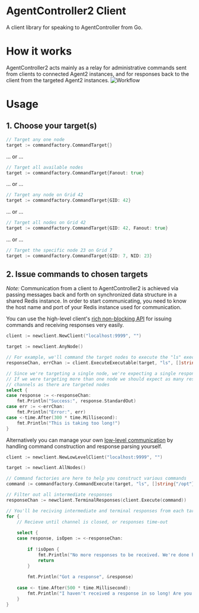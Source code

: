 # AgentController2 Client #
A client library for speaking to AgentController from Go.

# How it works #
AgentController2 acts mainly as a relay for administrative commands sent from clients to connected Agent2 instances, and for 
responses back to the client from the targeted Agent2 instances.
![Workflow](https://raw.githubusercontent.com/Jumpscale/agentcontroller2/master/newclient/ac2.png)

# Usage #
## 1. Choose your target(s) ##
```go
// Target any one node
target := commandfactory.CommandTarget{}
```
... or ...
```go
// Target all available nodes
target := commandfactory.CommandTarget{Fanout: true}
```
... or ...
```go
// Target any node on Grid 42
target := commandfactory.CommandTarget{GID: 42}
```
... or ...
```go
// Target all nodes on Grid 42
target := commandfactory.CommandTarget{GID: 42, Fanout: true}
```
... or ...
```go
// Target the specific node 23 on Grid 7
target := commandfactory.CommandTarget{GID: 7, NID: 23}
```

## 2. Issue commands to chosen targets ##

*Note:* Communication from a client to AgentController2 is achieved via passing messages back and forth on synchronized data structure in a shared Redis instance. In order to start communicating, you need to know the host name and port of your Redis instance used for communication.

You can use the high-level client's [rich non-blocking API](https://godoc.org/github.com/Jumpscale/agentcontroller2/newclient#Client) for issuing commands and receiving responses very easily.
```go
client := newclient.NewClient("localhost:9999", "")

target := newclient.AnyNode()

// For example, we'll command the target nodes to execute the "ls" executable with the arguments "/opt"
responseChan, errChan := client.ExecuteExecutable(target, "ls", []string{"/opt"})

// Since we're targeting a single node, we're expecting a single response
// If we were targeting more than one node we should expect as many responses out of the response 
// channels as there are targeted nodes
select {
case response := <-responseChan:
	fmt.Println("Success:", response.StandardOut)
case err := <-errChan:
	fmt.Println("Error:", err)
case <-time.After(300 * time.Millisecond):
	fmt.Println("This is taking too long!")
}
```

Alternatively you can manage your own [low-level communication](https://godoc.org/github.com/Jumpscale/agentcontroller2/newclient#LowLevelClient) by handling command construction and response parsing yourself.

```go
client := newclient.NewLowLevelClient("localhost:9999", "")

target := newclient.AllNodes()

// Command factories are here to help you construct various commands
command := commandfactory.CommandExecute(target, "ls", []string{"/opt"})

// Filter out all intermediate responses
responseChan := newclient.TerminalResponses(client.Execute(command))

// You'll be reciving intermediate and terminal responses from each targeted agent
for {
	// Recieve until channel is closed, or responses time-out
	
	select {
	case response, isOpen := <-responseChan:
	
		if !isOpen { 
			fmt.Println("No more responses to be received. We're done here.")
			return
		}
		
		fmt.Println("Got a response", &response)
		
	case <- time.After(500 * time.Millisecond):
		fmt.Println("I haven't received a response in so long! Are you sure everything is okay?")
	}
}
```
